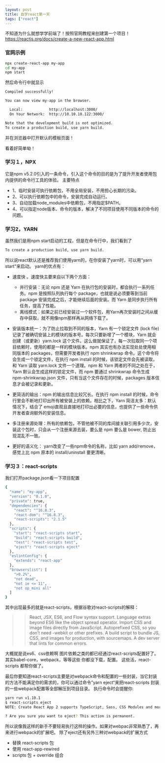 ```yaml
---
layout: post
title: 自学react第一天
tags: ["react"]
---
```

不知道为什么就想学学前端了！按照官网教程来创建第一个项目！
https://reactjs.org/docs/create-a-new-react-app.html


### 官网示例

~~~sh
npx create-react-app my-app
cd my-app
npm start
~~~

然后命令行中就显示

~~~sh
Compiled successfully!

You can now view my-app in the browser.

  Local:            http://localhost:3000/
  On Your Network:  http://10.10.10.122:3000/

Note that the development build is not optimized.
To create a production build, use yarn build.
~~~
并在浏览器中打开默认的模板页面！

看着好简单呦！

### 学习１，NPX
它是npm v5.2.0引入的一条命令，引入这个命令的目的是为了提升开发者使用包内提供的命令行工具的体验。
主要特点

* 1、临时安装可执行依赖包，不用全局安装，不用担心长期的污染。
* 2、可以执行依赖包中的命令，安装完成自动运行。
* 3、自动加载node_modules中依赖包，不用指定$PATH。
* 4、可以指定node版本、命令的版本，解决了不同项目使用不同版本的命令的问题。

### 学习2，YARN

虽然我们是用npm start启动的工程，但是在命令行中，我们看到了
~~~sh
To create a production build, use yarn build.
~~~
所以说react默认还是推荐我们使用yarn的，在你安装了yarn时，可以用“yarn start"来启动。
yarn的优点有：

* 速度快 。速度快主要来自以下两个方面：
    - 并行安装：无论 npm 还是 Yarn 在执行包的安装时，都会执行一系列任务。npm 是按照队列执行每个 package，也就是说必须要等到当前 package 安装完成之后，才能继续后面的安装。而 Yarn 是同步执行所有任务，提高了性能。
    - 离线模式：如果之前已经安装过一个软件包，用Yarn再次安装时之间从缓存中获取，就不用像npm那样再从网络下载了。

* 安装版本统一：为了防止拉取到不同的版本，Yarn 有一个锁定文件 (lock file) 记录了被确切安装上的模块的版本号。每次只要新增了一个模块，Yarn 就会创建（或更新）yarn.lock 这个文件。这么做就保证了，每一次拉取同一个项目依赖时，使用的都是一样的模块版本。npm 其实也有办法实现处处使用相同版本的 packages，但需要开发者执行 npm shrinkwrap 命令。这个命令将会生成一个锁定文件，在执行 npm install 的时候，该锁定文件会先被读取，和 Yarn 读取 yarn.lock 文件一个道理。npm 和 Yarn 两者的不同之处在于，Yarn 默认会生成这样的锁定文件，而 npm 要通过 shrinkwrap 命令生成 npm-shrinkwrap.json 文件，只有当这个文件存在的时候，packages 版本信息才会被记录和更新。

* 更简洁的输出：npm 的输出信息比较冗长。在执行 npm install 的时候，命令行里会不断地打印出所有被安装上的依赖。相比之下，Yarn 简洁太多：默认情况下，结合了 emoji直观且直接地打印出必要的信息，也提供了一些命令供开发者查询额外的安装信息。

* 多注册来源处理：所有的依赖包，不管他被不同的库间接关联引用多少次，安装这个包时，只会从一个注册来源去装，要么是 npm 要么是 bower, 防止出现混乱不一致。

* 更好的语义化： yarn改变了一些npm命令的名称，比如 yarn add/remove，感觉上比 npm 原本的 install/uninstall 要更清晰。

### 学习３：react-scripts

我们打开package.json看一下项目配置
~~~sh
{
  "name": "my-app",
  "version": "0.1.0",
  "private": true,
  "dependencies": {
    "react": "^16.8.3",
    "react-dom": "^16.8.3",
    "react-scripts": "2.1.5"
  },
  "scripts": {
    "start": "react-scripts start",
    "build": "react-scripts build",
    "test": "react-scripts test",
    "eject": "react-scripts eject"
  },
  "eslintConfig": {
    "extends": "react-app"
  },
  "browserslist": [
    ">0.2%",
    "not dead",
    "not ie <= 11",
    "not op_mini all"
  ]
}
~~~

其中出现最多的就是react-scripts，根据谷歌对react-scripts的解释：

>> React, JSX, ES6, and Flow syntax support.
Language extras beyond ES6 like the object spread operator.
Import CSS and image files directly from JavaScript.
Autoprefixed CSS, so you don’t need -webkit or other prefixes.
A build script to bundle JS, CSS, and images for production, with sourcemaps.
A dev server that lints for common errors.

大概就是说es6、css依赖啊 图片依赖之类的都已经通过react-scripts配置好了。 
其实babel-core，webpack，等等这些 你都没下载，配置。 
这些活，react-scripts 都帮你做了。

最后你要知道react-scripts主要是对webpack命令和配置的一些封装，当它封装的方法不能满足你的需求的，你可以通过命令”yarn eject“来把react-scripts 封装的一些webpack配置等全部解压到项目目录。
执行命令时会提醒你:

~~~sh
yarn run v1.10.1
$ react-scripts eject
NOTE: Create React App 2 supports TypeScript, Sass, CSS Modules and more without ejecting: https://reactjs.org/blog/2018/10/01/create-react-app-v2.html

? Are you sure you want to eject? This action is permanent. 
~~~

所以说像我这样的新手不要轻易执行这样的操作。如果对webpac非常熟悉了，再来进行webpack的扩展吧。
除了eject还有另外三种对webpack的扩展方式

* 替换 react-scripts 包
* 使用 react-app-rewired
* scripts 包 + override 组合



